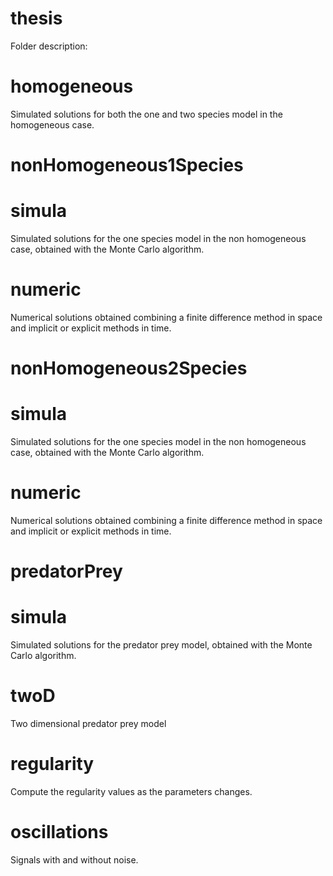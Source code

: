 # thesis

Folder description:
# homogeneous
Simulated solutions for both the one and two species model in the homogeneous case.
# nonHomogeneous1Species
# simula
Simulated solutions for the one species model in the non homogeneous case, obtained with the Monte Carlo algorithm.
# numeric
Numerical solutions obtained combining a finite difference method in space and implicit or explicit methods in time. 

# nonHomogeneous2Species
# simula
Simulated solutions for the one species model in the non homogeneous case, obtained with the Monte Carlo algorithm.
# numeric
Numerical solutions obtained combining a finite difference method in space and implicit or explicit methods in time. 

# predatorPrey
# simula
Simulated solutions for the predator prey model, obtained with the Monte Carlo algorithm.
# twoD
Two dimensional predator prey model
# regularity
Compute the regularity values as the parameters changes. 
# oscillations
Signals with and without noise.
